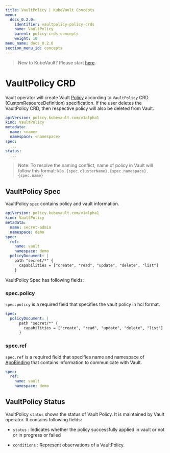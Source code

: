 ```yaml
---
title: VaultPolicy | KubeVault Concepts
menu:
  docs_0.2.0:
    identifier: vaultpolicy-policy-crds
    name: VaultPolicy
    parent: policy-crds-concepts
    weight: 10
menu_name: docs_0.2.0
section_menu_id: concepts
---
```


> New to KubeVault? Please start [here](/docs/concepts/README.md).

# VaultPolicy CRD

Vault operator will create Vault [Policy](https://www.vaultproject.io/docs/concepts/policies.html) according to `VaultPolicy` CRD (CustomResourceDefinition) specification. If the user deletes the VaultPolicy CRD, then respective policy will also be deleted from Vault.

```yaml
apiVersion: policy.kubevault.com/v1alpha1
kind: VaultPolicy
metadata:
  name: <name>
  namespace: <namespace>
spec:
  ...
status:
  ...
```

> Note: To resolve the naming conflict, name of policy in Vault will follow this format: `k8s.{spec.clusterName}.{spec.namespace}.{spec.name}`

## VaultPolicy Spec

VaultPolicy `spec` contains policy and vault information.

```yaml
apiVersion: policy.kubevault.com/v1alpha1
kind: VaultPolicy
metadata:
  name: secret-admin
  namespace: demo
spec:
  ref:
    name: vault
    namespace: demo
  policyDocument: |
    path "secret/*" {
      capabilities = ["create", "read", "update", "delete", "list"]
    }
```

VaultPolicy Spec has following fields:

### spec.policy

`spec.policy` is a required field that specifies the vault policy in hcl format.

```yaml
spec:
  policyDocument: |
      path "secret/*" {
        capabilities = ["create", "read", "update", "delete", "list"]
      }
```

### spec.ref

`spec.ref` is a required field that specifies name and namespace of [AppBinding](/docs/concepts/vault-server-crds/auth-methods/appbinding.md) that contains information to communicate with Vault.

```yaml
spec:
  ref:
    name: vault
    namespace: demo
```

## VaultPolicy Status

VaultPolicy `status` shows the status of Vault Policy. It is maintained by Vault operator. It contains following fields:

- `status` : Indicates whether the policy successfully applied in vault or not or in progress or failed

- `conditions` : Represent observations of a VaultPolicy.
